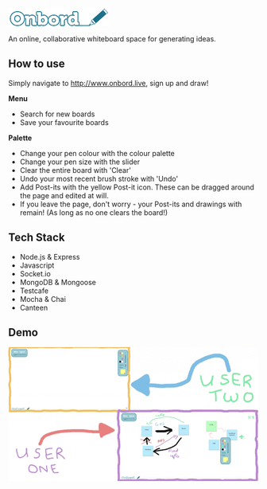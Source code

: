 ![Onbord](https://github.com/ilarne/team-whiteboard/blob/master/public/images/onbord-logo.png "Onbord")

An online, collaborative whiteboard space for generating ideas.

## How to use

Simply navigate to http://www.onbord.live, sign up and draw!

**Menu**
- Search for new boards
- Save your favourite boards 

**Palette**
- Change your pen colour with the colour palette
- Change your pen size with the slider
- Clear the entire board with 'Clear'
- Undo your most recent brush stroke with 'Undo'
- Add Post-its with the yellow Post-it icon. These can be dragged around the page and edited at will.
- If you leave the page, don't worry - your Post-its and drawings with remain! (As long as no one clears the board!)

## Tech Stack
 
 - Node.js & Express
 - Javascript
 - Socket.io
 - MongoDB & Mongoose
 - Testcafe
 - Mocha & Chai
 - Canteen
 
 ## Demo
 
 ![Demo](https://github.com/ilarne/team-whiteboard/blob/master/onbord_colour_frames.gif?raw=true)
 
 
